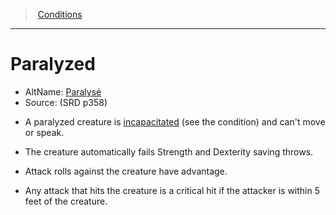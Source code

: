 ﻿---
!GenericItem
Name: Paralyzed
AltName: '[Paralysé](hd_conditions_paralyse.md)'
Source: (SRD p358)
Id: conditions_vo.md#paralyzed
ParentLink: conditions_vo.md#conditions
ParentName: Conditions
NameLevel: 1
Attributes:
  Name: Paralyzed
  Markdown: >+
    # <!--Name-->Paralyzed<!--/Name-->


    - AltName: <!--AltName-->[Paralysé](hd_conditions_paralyse.md)<!--/AltName-->

    - Source: <!--Source-->(SRD p358)<!--/Source-->


    * A paralyzed creature is [incapacitated](srd_conditions_incapacitated.md) (see the condition) and can't move or speak.


    * The creature automatically fails Strength and Dexterity saving throws.


    * Attack rolls against the creature have advantage.


    * Any attack that hits the creature is a critical hit if the attacker is within 5 feet of the creature.

  AltName: '[Paralysé](hd_conditions_paralyse.md)'
  Source: (SRD p358)
AttributesDictionary: >+
  Name: Paralyzed

  Markdown: >+

    # <!--Name-->Paralyzed<!--/Name-->





    - AltName: <!--AltName-->[Paralysé](hd_conditions_paralyse.md)<!--/AltName-->



    - Source: <!--Source-->(SRD p358)<!--/Source-->





    * A paralyzed creature is [incapacitated](srd_conditions_incapacitated.md) (see the condition) and can't move or speak.





    * The creature automatically fails Strength and Dexterity saving throws.





    * Attack rolls against the creature have advantage.





    * Any attack that hits the creature is a critical hit if the attacker is within 5 feet of the creature.



  AltName: '[Paralysé](hd_conditions_paralyse.md)'

  Source: (SRD p358)

---
> [Conditions](srd_conditions.md)

---

# Paralyzed

- AltName: [Paralysé](hd_conditions_paralyse.md)
- Source: (SRD p358)

* A paralyzed creature is [incapacitated](srd_conditions_incapacitated.md) (see the condition) and can't move or speak.

* The creature automatically fails Strength and Dexterity saving throws.

* Attack rolls against the creature have advantage.

* Any attack that hits the creature is a critical hit if the attacker is within 5 feet of the creature.

